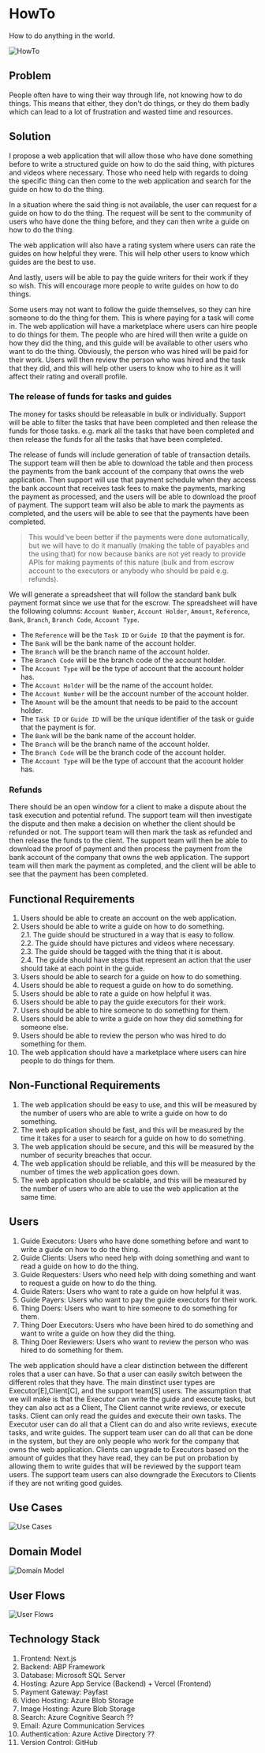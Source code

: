 # HowTo

How to do anything in the world. 

![HowTo](assets/logo.svg)

## Problem

People often have to wing their way through life, not knowing how to do things. This means that either, they don't do things, or they do them badly which can lead to a lot of frustration and wasted time and resources.

## Solution

I propose a web application that will allow those who have done something before to write a structured guide on how to do the said thing, with pictures and videos where necessary. Those who need help with regards to doing the specific thing can then come to the web application and search for the guide on how to do the thing. 

In a situation where the said thing is not available, the user can request for a guide on how to do the thing. The request will be sent to the community of users who have done the thing before, and they can then write a guide on how to do the thing.

The web application will also have a rating system where users can rate the guides on how helpful they were. This will help other users to know which guides are the best to use.

And lastly, users will be able to pay the guide writers for their work if they so wish. This will encourage more people to write guides on how to do things.

Some users may not want to follow the guide themselves, so they can hire someone to do the thing for them. This is where paying for a task will come in. The web application will have a marketplace where users can hire people to do things for them. The people who are hired will then write a guide on how they did the thing, and this guide will be available to other users who want to do the thing. Obviously, the person who was hired will be paid for their work. Users will then review the person who was hired and the task that they did, and this will help other users to know who to hire as it will affect their rating and overall profile.

### The release of funds for tasks and guides

The money for tasks should be releasable in bulk or individually. Support will be able to filter the tasks that have been completed and then release the funds for those tasks. e.g. mark all the tasks that have been completed and then release the funds for all the tasks that have been completed. 

The release of funds will include generation of table of transaction details. The support team will then be able to download the table and then process the payments from the bank account of the company that owns the web application. Then support will use that payment schedule when they access the bank account that receives task fees to make the payments, marking the payment as processed, and the users will be able to download the proof of payment. The support team will also be able to mark the payments as completed, and the users will be able to see that the payments have been completed.  
> This would've been better if the payments were done automatically, but we will have to do it manually (making the table of payables and the using that) for now because banks are not yet ready to provide APIs for making payments of this nature (bulk and from escrow account to the executors or anybody who should be paid e.g. refunds).

We will generate a spreadsheet that will follow the standard bank bulk payment format since we use that for the escrow. The spreadsheet will have the following columns: `Account Number`, `Account Holder`, `Amount`, `Reference`, `Bank`, `Branch`, `Branch Code`, `Account Type`. 
- The `Reference` will be the `Task ID` or `Guide ID` that the payment is for.  
- The `Bank` will be the bank name of the account holder.  
- The `Branch` will be the branch name of the account holder.  
- The `Branch Code` will be the branch code of the account holder.  
- The `Account Type` will be the type of account that the account holder has.  
- The `Account Holder` will be the name of the account holder.  
- The `Account Number` will be the account number of the account holder.  
- The `Amount` will be the amount that needs to be paid to the account holder.  
- The `Task ID` or `Guide ID` will be the unique identifier of the task or guide that the payment is for.  
- The `Bank` will be the bank name of the account holder.  
- The `Branch` will be the branch name of the account holder.  
- The `Branch Code` will be the branch code of the account holder.  
- The `Account Type` will be the type of account that the account holder has.

### Refunds

There should be an open window for a client to make a dispute about the task execution and potential refund. The support team will then investigate the dispute and then make a decision on whether the client should be refunded or not. The support team will then mark the task as refunded and then release the funds to the client. The support team will then be able to download the proof of payment and then process the payment from the bank account of the company that owns the web application. The support team will then mark the payment as completed, and the client will be able to see that the payment has been completed.

## Functional Requirements

1. Users should be able to create an account on the web application.
2. Users should be able to write a guide on how to do something.  
2.1. The guide should be structured in a way that is easy to follow.  
2.2. The guide should have pictures and videos where necessary.  
2.3. The guide should be tagged with the thing that it is about.  
2.4. The guide should have steps that represent an action that the user should take at each point in the guide.  
3. Users should be able to search for a guide on how to do something.
4. Users should be able to request a guide on how to do something.
5. Users should be able to rate a guide on how helpful it was.
6. Users should be able to pay the guide executors for their work.
7. Users should be able to hire someone to do something for them.
8. Users should be able to write a guide on how they did something for someone else.
9. Users should be able to review the person who was hired to do something for them.
10. The web application should have a marketplace where users can hire people to do things for them. 

## Non-Functional Requirements

1. The web application should be easy to use, and this will be measured by the number of users who are able to write a guide on how to do something.
2. The web application should be fast, and this will be measured by the time it takes for a user to search for a guide on how to do something.
3. The web application should be secure, and this will be measured by the number of security breaches that occur.
4. The web application should be reliable, and this will be measured by the number of times the web application goes down.
5. The web application should be scalable, and this will be measured by the number of users who are able to use the web application at the same time.

## Users

1. Guide Executors: Users who have done something before and want to write a guide on how to do the thing.
2. Guide Clients: Users who need help with doing something and want to read a guide on how to do the thing.
3. Guide Requesters: Users who need help with doing something and want to request a guide on how to do the thing.
4. Guide Raters: Users who want to rate a guide on how helpful it was.
5. Guide Payers: Users who want to pay the guide executors for their work.
6. Thing Doers: Users who want to hire someone to do something for them.
7. Thing Doer Executors: Users who have been hired to do something and want to write a guide on how they did the thing.
8. Thing Doer Reviewers: Users who want to review the person who was hired to do something for them.

The web application should have a clear distinction between the different roles that a user can have. So that a user can easily switch between the different roles that they have. The main dinstinct user types are Executor[E],Client[C], and the support team[S] users. The assumption that we will make is that the Executor can write the guide and execute tasks, but they can also act as a Client, The Client cannot write reviews, or execute tasks. Client can only read the guides and execute their own tasks. The Executor user can do all that a Client can do and also write reviews, execute tasks, and write guides. The support team user can do all that can be done in the system, but they are only people who work for the company that owns the web application. Clients can upgrade to Executors based on the amount of guides that they have read, they can be put on probation by allowing them to write guides that will be reviewed by the support team users. The support team users can also downgrade the Executors to Clients if they are not writing good guides.

## Use Cases

![Use Cases](assets/use-cases.svg)

## Domain Model

![Domain Model](assets/howto-domain.svg)

## User Flows

![User Flows](assets/user-flows.svg)

## Technology Stack

1. Frontend: Next.js
2. Backend: ABP Framework
3. Database: Microsoft SQL Server
4. Hosting: Azure App Service (Backend) + Vercel (Frontend)
5. Payment Gateway: Payfast
6. Video Hosting: Azure Blob Storage
7. Image Hosting: Azure Blob Storage
8. Search: Azure Cognitive Search ?? 
9. Email: Azure Communication Services
10. Authentication: Azure Active Directory ??
11. Version Control: GitHub

